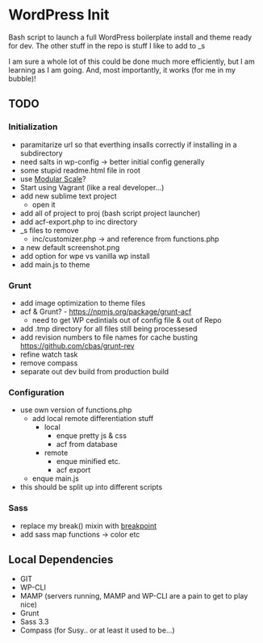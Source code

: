 WordPress Init
==============

Bash script to launch a full WordPress boilerplate install and theme ready for dev.
The other stuff in the repo is stuff I like to add to _s

I am sure a whole lot of this could be done much more efficiently, but I am learning as I am going. And, most importantly, it works (for me in my bubble)!


TODO
----

### Initialization
- paramitarize url so that everthing insalls correctly if installing in a subdirectory
- need salts in wp-config -> better initial config generally
- some stupid readme.html file in root
- use <a href="https://github.com/Team-Sass/modular-scale">Modular Scale</a>?
- Start using Vagrant (like a real developer...)
- add new sublime text project
	- open it
- add all of project to proj (bash script project launcher)
- add acf-export.php to inc directory
- _s files to remove
	- inc/customizer.php -> and reference from functions.php
- a new default screenshot.png
- add option for wpe vs vanilla wp install
- add main.js to theme

### Grunt
- add image optimization to theme files
- acf & Grunt? - https://npmjs.org/package/grunt-acf
	- need to get WP cedintials out of config file & out of Repo
- add .tmp directory for all files still being processesed
- add revision numbers to file names for cache busting https://github.com/cbas/grunt-rev
- refine watch task
- remove compass
- separate out dev build from production build

### Configuration
- use own version of functions.php
	- add local remote differentiation stuff
		- local
			- enque pretty js & css
			- acf from database
		- remote
			- enque minified etc.
			- acf export
	- enque main.js
- this should be split up into different scripts

### Sass
- replace my break() mixin with <a href="http://breakpoint-sass.com/">breakpoint</a>
- add sass map functions -> color etc

Local Dependencies
------------------

- GIT
- WP-CLI
- MAMP (servers running, MAMP and WP-CLI are a pain to get to play nice)
- Grunt
- Sass 3.3
- Compass (for Susy.. or at least it used to be...)
